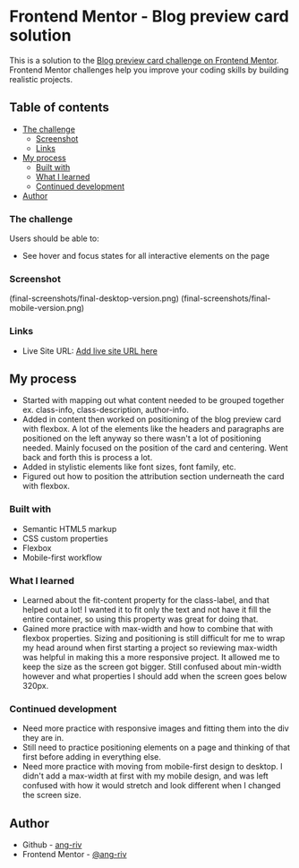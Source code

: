 # Frontend Mentor - Blog preview card solution

This is a solution to the [Blog preview card challenge on Frontend Mentor](https://www.frontendmentor.io/challenges/blog-preview-card-ckPaj01IcS). Frontend Mentor challenges help you improve your coding skills by building realistic projects.

## Table of contents

- [The challenge](#the-challenge)
  - [Screenshot](#screenshot)
  - [Links](#links)
- [My process](#my-process)
  - [Built with](#built-with)
  - [What I learned](#what-i-learned)
  - [Continued development](#continued-development)
- [Author](#author)

### The challenge

Users should be able to:

- See hover and focus states for all interactive elements on the page

### Screenshot

(final-screenshots/final-desktop-version.png)
(final-screenshots/final-mobile-version.png)

### Links

- Live Site URL: [Add live site URL here](https://your-live-site-url.com)

## My process

- Started with mapping out what content needed to be grouped together ex. class-info, class-description, author-info.
- Added in content then worked on positioning of the blog preview card with flexbox. A lot of the elements like the headers and paragraphs are positioned on the left anyway so there wasn't a lot of positioning needed. Mainly focused on the position of the card and centering. Went back and forth this is process a lot.
- Added in stylistic elements like font sizes, font family, etc.
- Figured out how to position the attribution section underneath the card with flexbox.

### Built with

- Semantic HTML5 markup
- CSS custom properties
- Flexbox
- Mobile-first workflow

### What I learned

- Learned about the fit-content property for the class-label, and that helped out a lot! I wanted it to fit only the text and not have it fill the entire container, so using this property was great for doing that.
- Gained more practice with max-width and how to combine that with flexbox properties. Sizing and positioning is still difficult for me to wrap my head around when first starting a project so reviewing max-width was helpful in making this a more responsive project. It allowed me to keep the size as the screen got bigger. Still confused about min-width however and what properties I should add when the screen goes below 320px.

### Continued development

- Need more practice with responsive images and fitting them into the div they are in.
- Still need to practice positioning elements on a page and thinking of that first before adding in everything else.
- Need more practice with moving from mobile-first design to desktop. I didn't add a max-width at first with my mobile design, and was left confused with how it would stretch and look different when I changed the screen size.

## Author

- Github - [ang-riv](https://github.com/ang-riv)
- Frontend Mentor - [@ang-riv](https://www.frontendmentor.io/profile/ang-riv)

